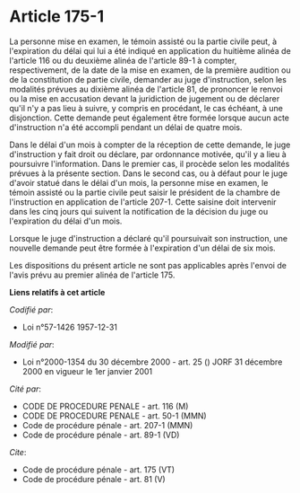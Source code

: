 # Article 175-1

La personne mise en examen, le témoin assisté ou la partie civile peut, à l'expiration du délai qui lui a été indiqué en
application du huitième alinéa de l'article 116 ou du deuxième alinéa de l'article 89-1 à compter, respectivement, de la date
de la mise en examen, de la première audition ou de la constitution de partie civile, demander au juge d'instruction, selon
les modalités prévues au dixième alinéa de l'article 81, de prononcer le renvoi ou la mise en accusation devant la
juridiction de jugement ou de déclarer qu'il n'y a pas lieu à suivre, y compris en procédant, le cas échéant, à une
disjonction. Cette demande peut également être formée lorsque aucun acte d'instruction n'a été accompli pendant un délai de
quatre mois. 

Dans le délai d'un mois à compter de la réception de cette demande, le juge d'instruction y fait droit ou déclare, par
ordonnance motivée, qu'il y a lieu à poursuivre l'information. Dans le premier cas, il procède selon les modalités prévues à
la présente section. Dans le second cas, ou à défaut pour le juge d'avoir statué dans le délai d'un mois, la personne mise en
examen, le témoin assisté ou la partie civile peut saisir le président de la chambre de l'instruction en application de
l'article 207-1. Cette saisine doit intervenir dans les cinq jours qui suivent la notification de la décision du juge ou
l'expiration du délai d'un mois. 

Lorsque le juge d'instruction a déclaré qu'il poursuivait son instruction, une nouvelle demande peut être formée à
l'expiration d'un délai de six mois. 

Les dispositions du présent article ne sont pas applicables après l'envoi de l'avis prévu au premier alinéa de l'article 175.

**Liens relatifs à cet article**

_Codifié par_:

  - Loi n°57-1426 1957-12-31

_Modifié par_:

  - Loi n°2000-1354 du 30 décembre 2000 - art. 25 () JORF 31 décembre 2000 en vigueur le 1er janvier 2001

_Cité par_:

  - CODE DE PROCEDURE PENALE - art. 116 (M)
  - CODE DE PROCEDURE PENALE - art. 50-1 (MMN)
  - Code de procédure pénale - art. 207-1 (MMN)
  - Code de procédure pénale - art. 89-1 (VD)

_Cite_:

  - Code de procédure pénale - art. 175 (VT)
  - Code de procédure pénale - art. 81 (V)

